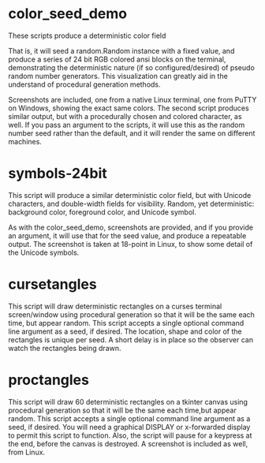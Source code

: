 # color_seed_demo
 These scripts produce a deterministic color field
 
 That is, it will seed a random.Random instance with a fixed value, and produce a series of 24 bit RGB colored ansi blocks on the terminal, demonstrating the deterministic nature (if so configured/desired) of pseudo random number generators.  This visualization can greatly aid in the understand of procedural generation methods.
 
 Screenshots are included, one from a native Linux terminal, one from PuTTY on Windows, showing the exact same colors.
 The second script produces similar output, but with a procedurally chosen and colored character, as well.
 If you pass an argument to the scripts, it will use this as the random number seed rather than the default, and it will render the same on different machines.

# symbols-24bit
  This script will produce a similar deterministic color field, but with Unicode characters, and double-width fields for visibility.  Random, yet deterministic: background color, foreground color, and Unicode symbol.
  
  As with the color_seed_demo, screenshots are provided, and if you provide an argument, it will use that for the seed value, and produce a repeatable output.  The screenshot is taken at 18-point in Linux, to show some detail of the Unicode symbols.

# cursetangles
  This script will draw deterministic rectangles on a curses terminal screen/window
  using procedural generation so that it will be the same each time, but appear random.
  This script accepts a single optional command line argument as a seed, if desired.
  The location, shape and color of the rectangles is unique per seed.  A short delay
  is in place so the observer can watch the rectangles being drawn.

# proctangles
  This script will draw 60 deterministic rectangles on a tkinter canvas
  using procedural generation so that it will be the same each time,but appear random.
  This script accepts a single optional command line argument as a seed, if desired.
  You will need a graphical DISPLAY or x-forwarded display to permit this script to function.
  Also, the script will pause for a keypress at the end, before the canvas is destroyed.
  A screenshot is included as well, from Linux.
